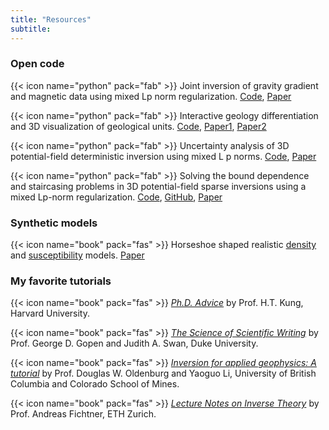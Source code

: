 ```yaml
---
title: "Resources"
subtitle:
---
```


### Open code

{{< icon name="python" pack="fab" >}} Joint inversion of gravity gradient and magnetic data using mixed Lp norm regularization. [Code](https://zenodo.org/record/5774303#.YmQ2yPPMJTY), [Paper]()

{{< icon name="python" pack="fab" >}} Interactive geology differentiation and 3D visualization of geological units. [Code](https://zenodo.org/record/5774309#.YmQ3r_PMJTY), [Paper1](), [Paper2]()

{{< icon name="python" pack="fab" >}} Uncertainty analysis of 3D potential-field deterministic inversion using mixed L p norms. [Code](https://github.com/xiaolongw1223/Code-publications/tree/main/2021-Wei-and-Sun-GEOPHYSICS-uncertainty), [Paper](https://library.seg.org/doi/abs/10.1190/geo2020-0672.1)

{{< icon name="python" pack="fab" >}} Solving the bound dependence and staircasing problems in 3D potential-field sparse inversions using a mixed Lp-norm regularization. [Code](https://zenodo.org/record/4057134#.YmQ36_PMJTY), [GitHub](https://github.com/xiaolongw1223/Code-publications/tree/main/2020-Sun-and-Wei-GP-sparse-recovering), [Paper](https://www.earthdoc.org/content/journals/10.1111/1365-2478.13063)


### Synthetic models

{{< icon name="book" pack="fas" >}} Horseshoe shaped realistic [density](https://github.com/xiaolongw1223/synthetic-models/tree/master/horseshoe_dens) and [susceptibility](https://github.com/xiaolongw1223/synthetic-models/tree/master/horseshoe_susc) models. [Paper](https://library.seg.org/doi/abs/10.1190/geo2020-0672.1)


### My favorite tutorials
{{< icon name="book" pack="fas" >}} [*Ph.D. Advice*](https://www.eecs.harvard.edu/htk/phdadvice/#10) by Prof. H.T. Kung, Harvard University.

{{< icon name="book" pack="fas" >}} [*The Science of Scientific Writing*](chrome-extension://efaidnbmnnnibpcajpcglclefindmkaj/https://cseweb.ucsd.edu/~swanson/papers/science-of-writing.pdf) by Prof. George D. Gopen and Judith A. Swan, Duke University.

{{< icon name="book" pack="fas" >}} [*Inversion for applied geophysics: A tutorial*](https://library.seg.org/doi/abs/10.1190/1.9781560801719.ch5) by Prof. Douglas W. Oldenburg and Yaoguo Li, University of British Columbia and Colorado School of Mines.

{{< icon name="book" pack="fas" >}} [*Lecture Notes on Inverse Theory*](https://www.cambridge.org/engage/coe/article-details/60e6a70d609d0d7fa3d893a7) by Prof. Andreas Fichtner, ETH Zurich.
